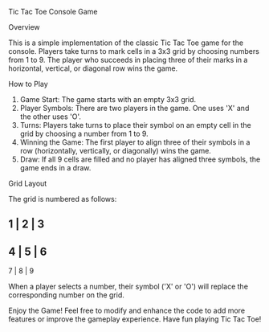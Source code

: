 Tic Tac Toe Console Game

Overview

This is a simple implementation of the classic Tic Tac Toe game for the console. Players take turns to mark cells in a 3x3 grid by choosing numbers from 1 to 9. The player who succeeds in placing three of their marks in a horizontal, vertical, or diagonal row wins the game.

How to Play

1. Game Start: The game starts with an empty 3x3 grid.
2. Player Symbols: There are two players in the game. One uses 'X' and the other uses 'O'.
3. Turns: Players take turns to place their symbol on an empty cell in the grid by choosing a number from 1 to 9.
4. Winning the Game: The first player to align three of their symbols in a row (horizontally, vertically, or diagonally) wins the game.
5. Draw: If all 9 cells are filled and no player has aligned three symbols, the game ends in a draw.

Grid Layout

The grid is numbered as follows:


 1 | 2 | 3
-----------
 4 | 5 | 6
-----------
 7 | 8 | 9
 
When a player selects a number, their symbol ('X' or 'O') will replace the corresponding number on the grid.

Enjoy the Game!
Feel free to modify and enhance the code to add more features or improve the gameplay experience. Have fun playing Tic Tac Toe!
